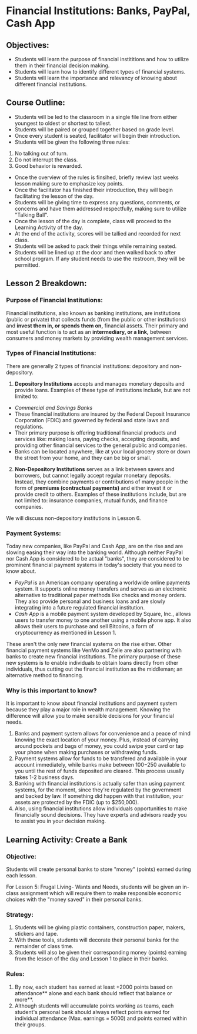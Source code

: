 # Financial Institutions: Banks, PayPal, Cash App
## Objectives:
- Students will learn the purpose of financial instititions and how to utilize them in their financial decision making.
- Students will learn how to identify different types of financial systems.
- Students will learn the importance and relevancy of knowing about different financial institutions.

## Course Outline:
- Students will be led to the classroom in a single file line from either youngest to oldest or shortest to tallest.
- Students will be paired or grouped together based on grade level.
- Once every student is seated, facilitator will begin their introduction.
- Students will be given the following three rules:
1. No talking out of turn.
2. Do not interrupt the class.
3. Good behavior is rewarded.
- Once the overview of the rules is finsihed, briefly review last weeks lesson making sure to emphasize key points.
- Once the facilitator has finished their introduction, they will begin facilitating the lesson of the day.
- Students will be giving time to express any questions, comments, or concerns and have them addressed respectfully, making sure to utilize "Talking Ball".
- Once the lesson of the day is complete, class will proceed to the Learning Activity of the day.
- At the end of the activity, scores will be tallied and recorded for next class.
- Students will be asked to pack their things while remaining seated.
- Students will be lined up at the door and then walked back to after school program. If any student needs to use the restroom, they will be permitted.

## Lesson 2 Breakdown:
### Purpose of Financial Institutions:
Financial institutions, also known as banking institutions, are institutions (public or private) that collects funds (from the public or other institutions) and **invest them in, or spends them on,** financial assets.
Their primary and most useful function is to act as an **intermediary, or a link,** between consumers and money markets by providing wealth management services.

### Types of Financial Institutions:
There are generally 2 types of financial institutions: depository and non-depository.
1. **Depository Institutions** accepts and manages monetary deposits and provide loans. Examples of these type of institutions include, but are not limited to:

- *Commercial and Savings Banks*
- These financial institutions are insured by the Federal Deposit Insurance Corporation (FDIC) and governed by federal and state laws and regulations.
- Their primary purpose is offering traditional financial products and services like: making loans, paying checks, accepting deposits, and providing other financial services to the general public and companies. 
- Banks can be located anywhere, like at your local grocery store or down the street from your home, and they can be big or small.

2. **Non-Depository Institutions** serves as a link between savers and borrowers, but cannot legally accept regular monetary deposits. Instead, they combine payments or contributions of many people in the form of **premiums (contractual payments)** and either invest it or provide credit to others. Examples of these institutions include, but are not limited to: insurance companies, mutual funds, and finance companies.

We will discuss non-depository institutions in Lesson 6. 

### Payment Systems:
Today new companies, like PayPal and Cash App, are on the rise and are slowing easing their way into the banking world.
Although neither PayPal nor Cash App is considered to be actual "banks", they are considered to be prominent financial payment systems in today's society that you need to know about.
- *PayPal* is an American company operating a worldwide online payments system. It supports online money transfers and serves as an electronic alternative to traditional paper methods like checks and money orders. They also provide personal and business loans and are slowly integrating into a future regulated financial institution.
- *Cash App* is a mobile payment system developed by Square, Inc., allows users to transfer money to one another using a mobile phone app. It also allows their users to purchase and sell Bitcoins, a form of cryptocurrency as mentioned in Lesson 1.

These aren't the only new financial systems on the rise either. Other financial payment systems like VenMo and Zelle are also partnering with banks to create new financial institutions.
The primary purpose of these new systems is to enable individuals to obtain loans directly from other individuals, thus cutting out the financial institution as the middleman; an alternative method to financing. 

### Why is this important to know?
It is important to know about financial institutions and payment system because they play a major role in wealth management. Knowing the difference will allow you to make sensible decisions for your financial needs.
1. Banks and payment system allows for convenience and a peace of mind knowing the exact location of your money. Plus, instead of carrying around pockets and bags of money, you could swipe your card or tap your phone when making purchases or withdrawing funds. 
2. Payment systems allow for funds to be transfered and available in your account immediately, while banks make between $100-$250 available to you until the rest of funds deposited are cleared. This process usually takes 1-2 business days.
2. Banking with financial institutions is actually safer than using payment systems, for the moment, since they're regulated by the government and backed by law. If something did happen with that institution, your assets are protected by the FDIC (up to $250,000). 
3. Also, using financial institutions allow individuals opportunities to make financially sound decisions. They have experts and advisors ready you to assist you in your decision making.

## Learning Activity: Create a Bank
### Objective: 
Students will create personal banks to store "money" (points) earned during each lesson. 

For Lesson 5: Frugal Living- Wants and Needs, students will be given an in-class assignment which will require them to make responsible economic choices with the "money saved" in their personal banks. 

### Strategy:
1. Students will be giving plastic containers, construction paper, makers, stickers and tape.
2. With these tools, students will decorate their personal banks for the remainder of class time. 
3. Students will also be given their corresponding money (points) earning from the lesson of the day and Lesson 1 to place in their banks.

### Rules:
1. By now, each student has earned at least +2000 points based on attendance** alone and each bank should reflect that balance or more**.
2. Although students will accumulate points working as teams, each student's personal bank should always reflect points earned for individual attendance (Max. earnings = 5000) and points earned within their groups.

